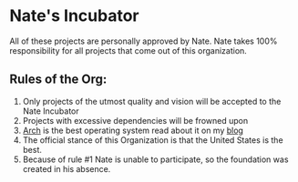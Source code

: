 # Nate's Incubator

All of these projects are personally approved by Nate. Nate takes 100% responsibility for all projects that come out of this organization.



## Rules of the Org:

1. Only projects of the utmost quality and vision will be accepted to the Nate Incubator
2. Projects with excessive dependencies will be frowned upon
3. [Arch](https://archlinux.org) is the best operating system read about it on my [blog](https://github.com/npmaile/blog/blob/main/posts/2.%20How%20to%20get%20into%20software.md)
4. The official stance of this Organization is that the United States is the best.
5. Because of rule #1 Nate is unable to participate, so the foundation was created in his absence.



